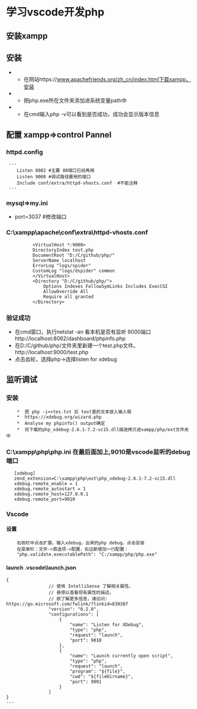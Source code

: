 # 学习vscode开发php
## 安装xampp
## 安装
  - - 在网站https://www.apachefriends.org/zh_cn/index.html下载xampp，安装 
  - - 把php.exe所在文件夹添加进系统变量path中
  - - 在cmd输入php -v可以看到是否成功，成功会显示版本信息
## 配置 xampp=>control Pannel
  ### httpd.config 
     ···
        Listen 8082 #主要 80端口已经再用
        Listen 9000 #调试路径要用的端口
        Include conf/extra/httpd-vhosts.conf  #不能注释
     ···
  ### mysql=>my.ini
  + port=3037 #修改端口
  ### C:\xampp\apache\conf\extra\httpd-vhosts.conf
  ``` 
            <VirtualHost *:9000>
            DirectoryIndex test.php 
            DocumentRoot "D:/C/github/php/"
            ServerName localhost
            ErrorLog "logs/spider"
            CustomLog "logs/dspider" common
            </VirtualHost>
            <Directory "D:/C/github/php/">  
                Options Indexes FollowSymLinks Includes ExecCGI  
                AllowOverride All  
                Require all granted  
            </Directory>
 ```
 ### 验证成功
  + 在cmd窗口，执行netstat -an 看本机是否有监听 9000端口  http://localhost:8082/dashboard/phpinfo.php
  + 在D:/C/github/php/文件夹里新建一个test.php文件。http://localhost:9000/test.php
  + 点击齿轮，选择php->选择listen for xdebug
## 监听调试
 ### 安装
        *  把 php -i>>tes.txt 后 text里的文本放入输入框
        *  https://xdebug.org/wizard.php
        *  Analyse my phpinfo() output确定
        *  将下载的php_xdebug-2.6.1-7.2-vc15.dll插进拷贝进xampp/php/ext文件夹中
 ### C:\xampp\php\php.ini 在最后面加上,9010是vscode监听的debug端口
 ``` 
    [xdebug]
    zend_extension=C:\xampp\php\ext\php_xdebug-2.6.1-7.2-vc15.dll
    xdebug.remote_enable = 1
    xdebug.remote_autostart = 1
    xdebug.remote_host=127.0.0.1
    xdebug.remote_port=9010
```
 ### Vscode
  #### 设置
        右侧栏中点击扩展，输入xdebug，出来的php debug，点击安装
        在菜单栏：文件->首选项->配置，右边新增加一行配置：
        "php.validate.executablePath": "C:/xampp/php/php.exe"
  #### launch .vscode\launch.json
``` 
{
                // 使用 IntelliSense 了解相关属性。 
                // 悬停以查看现有属性的描述。
                // 欲了解更多信息，请访问: https://go.microsoft.com/fwlink/?linkid=830387
                "version": "0.2.0",
                "configurations": [
                    {
                        "name": "Listen for XDebug",
                        "type": "php",
                        "request": "launch",
                        "port": 9010
                    },
                    {
                        "name": "Launch currently open script",
                        "type": "php",
                        "request": "launch",
                        "program": "${file}",
                        "cwd": "${fileDirname}",
                        "port": 9001
                    }
                ]
}
···
    
